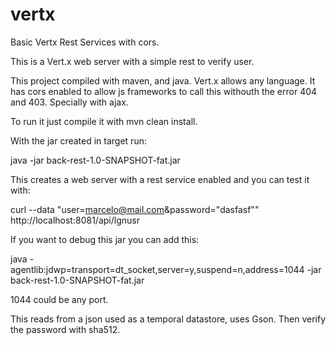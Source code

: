 # vertx
Basic Vertx Rest Services with cors.

This is a Vert.x web server with a simple rest to verify user. 

This project compiled with maven, and java. Vert.x allows any language. 
It has cors enabled to allow js frameworks to call this withouth the error 404 and 403. Specially with ajax.

To run it just compile it with mvn clean install.

With the jar created in target run:

java -jar back-rest-1.0-SNAPSHOT-fat.jar

This creates a web server with a rest service enabled and you can test it with:

curl --data "user=marcelo@mail.com&password="dasfasf"" http://localhost:8081/api/lgnusr

If you want to debug this jar you can add this:

java -agentlib:jdwp=transport=dt_socket,server=y,suspend=n,address=1044 -jar back-rest-1.0-SNAPSHOT-fat.jar

1044 could be any port.

This reads from a json used as a temporal datastore, uses Gson. Then verify the password with sha512.



